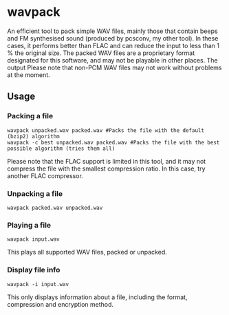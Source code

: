 # wavpack
An efficient tool to pack simple WAV files, mainly those that contain beeps and FM synthesised sound (produced by pcsconv, my other tool). In these cases, it performs better than FLAC and can reduce the input to less than 1 % the original size.
The packed WAV files are a proprietary format designated for this software, and may not be playable in other places. The output 
Please note that non-PCM WAV files may not work without problems at the moment.

## Usage
### Packing a file

    wavpack unpacked.wav packed.wav #Packs the file with the default (bzip2) algorithm
    wavpack -c best unpacked.wav packed.wav #Packs the file with the best possible algorithm (tries them all)
    
Please note that the FLAC support is limited in this tool, and it may not compress the file with the smallest compression ratio. In this case, try another FLAC compressor.

### Unpacking a file

    wavpack packed.wav unpacked.wav
    
### Playing a file

    wavpack input.wav
    
This plays all supported WAV files, packed or unpacked. 

### Display file info

    wavpack -i input.wav
    
This only displays information about a file, including the format, compression and encryption method.